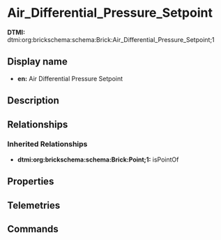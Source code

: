 # Air_Differential_Pressure_Setpoint
**DTMI:** dtmi:org:brickschema:schema:Brick:Air_Differential_Pressure_Setpoint;1
## Display name
- **en:** Air Differential Pressure Setpoint
## Description
## Relationships
### Inherited Relationships
* **dtmi:org:brickschema:schema:Brick:Point;1:** isPointOf
## Properties
## Telemetries
## Commands
